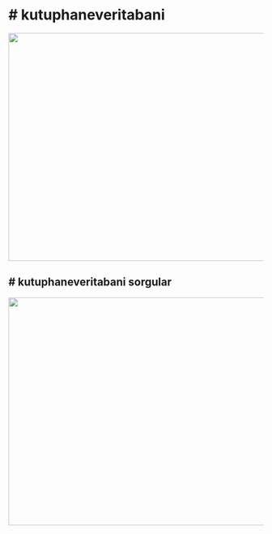 <h1># kutuphaneveritabani</h1>
<p>
<img align="center" width="850" height="450" src="https://user-images.githubusercontent.com/43750173/55829049-6a292400-5b16-11e9-9876-9eb9235c9a9d.PNG">
</p>
<h2># kutuphaneveritabani sorgular</h2>
<p>
<img align="center" width="850" height="450" src="https://user-images.githubusercontent.com/43750173/55829119-9775d200-5b16-11e9-95c5-dbde7b6e3720.PNG">
</p>
